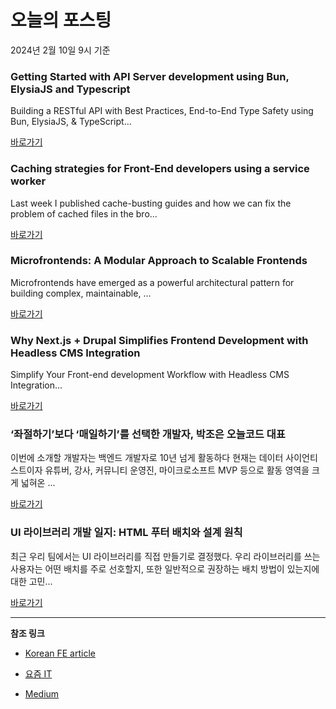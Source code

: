 # 오늘의 포스팅 
2024년 2월 10일 9시 기준 

### Getting Started with API Server development using Bun, ElysiaJS and Typescript 

 Building a RESTful API with Best Practices, End-to-End Type Safety using Bun, ElysiaJS, & TypeScript... 

 [바로가기](https://medium.com/@marcosgomesneto/getting-started-with-api-server-development-using-bun-elysiajs-and-typescript-4fe1ed1395cd?responsesOpen=true&sortBy=REVERSE_CHRON&source=topic_portal_recommended_stories---------0-84----------typescript----------d0f2a0cb_2488_4df2_9e72_21ea54ff150a-------) 

### Caching strategies for Front-End developers using a service worker 

 Last week I published cache-busting guides and how we can fix the problem of cached files in the bro... 

 [바로가기](https://medium.com/@maxtsh/caching-strategies-for-front-end-developers-using-a-service-worker-6264d249f080?responsesOpen=true&sortBy=REVERSE_CHRON&source=topic_portal_recommended_stories---------0-84----------frontend----------3d3f61ea_be53_4da3_95c6_b9760014077b-------) 

### Microfrontends: A Modular Approach to Scalable Frontends 

 Microfrontends have emerged as a powerful architectural pattern for building complex, maintainable, ... 

 [바로가기](https://medium.com/@mohammed.poolwala_1888/microfrontends-a-modular-approach-to-scalable-frontends-5a40e657c825?responsesOpen=true&sortBy=REVERSE_CHRON&source=topic_portal_recommended_stories---------0-84----------reactjs----------ea1c6623_8ab0_4eaa_a156_96c584bfd3a7-------) 

### Why Next.js + Drupal Simplifies Frontend Development with Headless CMS Integration 

 Simplify Your Front-end development Workflow with Headless CMS Integration... 

 [바로가기](https://medium.com/@LunaLoom/why-next-js-drupal-simplifies-frontend-development-with-headless-cms-integration-b6b20a11c0ca?responsesOpen=true&sortBy=REVERSE_CHRON&source=topic_portal_recommended_stories---------0-84----------nextjs----------076831d6_f49f_447e_a918_acba6ff42c32-------) 

### ‘좌절하기’보다 ‘매일하기’를 선택한 개발자, 박조은 오늘코드 대표 

 이번에 소개할 개발자는 백엔드 개발자로 10년 넘게 활동하다 현재는 데이터 사이언티스트이자 유튜버, 강사, 커뮤니티 운영진, 마이크로소프트 MVP 등으로 활동 영역을 크게 넓혀온 ... 

 [바로가기](https://yozm.wishket.com/magazine/detail/2450/) 

### UI 라이브러리 개발 일지: HTML 푸터 배치와 설계 원칙 

 최근 우리 팀에서는 UI 라이브러리를 직접 만들기로 결정했다. 우리 라이브러리를 쓰는 사용자는 어떤 배치를 주로 선호할지, 또한 일반적으로 권장하는 배치 방법이 있는지에 대한 고민... 

 [바로가기](https://yozm.wishket.com/magazine/detail/2449/) 

---

**참조 링크**

- [Korean FE article](https://kofearticle.substack.com) 

- [요즘 IT](https://yozm.wishket.com/magazine) 

- [Medium](https://medium.com) 

